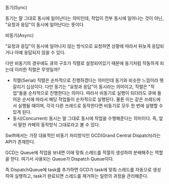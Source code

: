 동기(Sync)

동기는 말 그대로 동시에 일어난다는 의미인데, 작업이 전부 동시에 일어나는 것이 아닌, "요청과 응답"이 동시에 일어난다는 뜻이다.



비동기(Async)

"요청과 응답"이 동시에 일어나지 않는 방식으로 요청하면 상황에 따라서 뒤늦게 응답되거나 아예 응답되지 않을 수 있다. 



다만 비동기의 경우에도 큐의 구조가 직렬로 설정되어있기 때문에 동기처럼 작동하게 되는데 이러한 직렬은 무엇일까?

- 직렬(Serial)
  직렬은 순차적으로 진행하겠다는 의미인데 동기와 비슷한 느낌이라 헷갈리기 십상이다. 다만 동기는 "요청과 응답"이 동시라는 의미이고, 직렬은 "작업"들을 순차적으로 진행한다는 의미다.
  따라서 비동기로 실행이 되더라도 큐에 들어온 순서에 따라서 해당 작업들이 순차적으로 실행된다. 물론 이는 같은 쓰레드에서 실행될 때이며, 각각 다른 쓰레드로 동작한다면 비동기로 모두 한 번에 실행할 수 있게 된다.
- 동시(Concurrent)
  동시는 말 그대로 동시에 작업을 수행해준다는 의미이다. 즉, 앞서 말한 카페의 동작방식 그대로라고 볼 수 있다.



Swift에서는 가장 대표적인 비동기 처리방식인 GCD(Grand Central Dispatch)라는 API가 존재한다.



GCD는 Queue에 작업을 보내면 이에 맞춰 스레드를 적절히 생성하여 분배해주는 역할을 한다. 여기서 사용되는 Queue가 Dispatch Queue이다.



즉 DispatchQueue에 task를 추가하면 GCD가 task에 맞춰 스레드를 자동으로 생성하여 실행하고, task가 완료되면 스레드를 제거하는 일련의 과정을 관리해준다.



